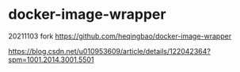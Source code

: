 # docker-image-wrapper
20211103 fork https://github.com/heqingbao/docker-image-wrapper


https://blog.csdn.net/u010953609/article/details/122042364?spm=1001.2014.3001.5501
